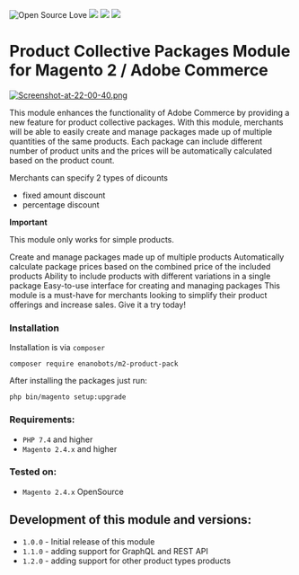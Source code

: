 ![Open Source Love](https://img.shields.io/badge/open-source-lightgrey?style=for-the-badge&logo=github)
![](https://img.shields.io/badge/Magento-2.3.x-orange?style=for-the-badge&logo=magento)
![](https://img.shields.io/badge/Magento-2.4.x-orange?style=for-the-badge&logo=magento)
![](https://img.shields.io/badge/Maintained-yes-gren?style=for-the-badge&logo=magento)
# Product Collective Packages Module for Magento 2 / Adobe Commerce

[![Screenshot-at-22-00-40.png](https://i.postimg.cc/HWtnvbMT/Screenshot-at-22-00-40.png)](https://postimg.cc/t7Y9YZDc)

This module enhances the functionality of Adobe Commerce by providing a new feature for product collective
packages. With this module, merchants will be able to easily create and manage packages made up of multiple 
quantities of the same products. 
Each package can include different number of product units and the prices will be automatically calculated based on the product count.

Merchants can specify 2 types of dicounts 
* fixed amount discount
* percentage discount

**Important**

This module only works for simple products.

Create and manage packages made up of multiple products
Automatically calculate package prices based on the combined price of the included products
Ability to include products with different variations in a single package
Easy-to-use interface for creating and managing packages
This module is a must-have for merchants looking to simplify their product offerings and increase sales. Give it a try today! 

### Installation

Installation is via `composer`
```
composer require enanobots/m2-product-pack
```

After installing the packages just run:
```
php bin/magento setup:upgrade
```

### Requirements:
* `PHP 7.4` and higher
* `Magento 2.4.x` and higher

### Tested on:
* `Magento 2.4.x` OpenSource

## Development of this module and versions:
* `1.0.0` - Initial release of this module
* `1.1.0` - adding support for GraphQL and REST API
* `1.2.0` - adding support for other product types products